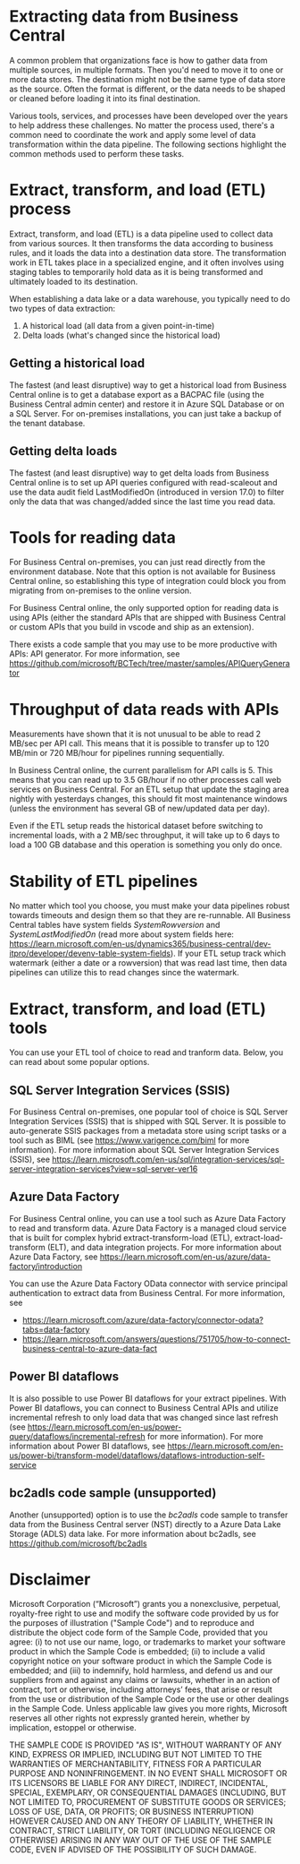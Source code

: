 # Extracting data from Business Central
A common problem that organizations face is how to gather data from multiple sources, in multiple formats. Then you'd need to move it to one or more data stores. The destination might not be the same type of data store as the source. Often the format is different, or the data needs to be shaped or cleaned before loading it into its final destination.

Various tools, services, and processes have been developed over the years to help address these challenges. No matter the process used, there's a common need to coordinate the work and apply some level of data transformation within the data pipeline. The following sections highlight the common methods used to perform these tasks.

# Extract, transform, and load (ETL) process
Extract, transform, and load (ETL) is a data pipeline used to collect data from various sources. It then transforms the data according to business rules, and it loads the data into a destination data store. The transformation work in ETL takes place in a specialized engine, and it often involves using staging tables to temporarily hold data as it is being transformed and ultimately loaded to its destination.

When establishing a data lake or a data warehouse, you typically need to do two types of data extraction:

1. A historical load (all data from a given point-in-time)
2. Delta loads (what's changed since the historical load)

## Getting a historical load
The fastest (and least disruptive) way to get a historical load from Business Central online is to get a database export as a BACPAC file (using the Business Central admin center) and restore it in Azure SQL Database or on a SQL Server. For on-premises installations, you can just take a backup of the tenant database.

## Getting delta loads
The fastest (and least disruptive) way to get delta loads from Business Central online is to set up API queries configured with read-scaleout and use the data audit field LastModifiedOn (introduced in version 17.0) to filter only the data that was changed/added since the last time you read data.


# Tools for reading data
For Business Central on-premises, you can just read directly from the environment database. Note that this option is not available for Business Central online, so establishing this type of integration could block you from migrating from on-premises to the online version. 

For Business Central online, the only supported option for reading data is using APIs (either the standard APIs that are shipped with Business Central or custom APIs that you build in vscode and ship as an extension). 

There exists a code sample that you may use to be more productive with APIs: API generator. 
For more information, see https://github.com/microsoft/BCTech/tree/master/samples/APIQueryGenerator

# Throughput of data reads with APIs
Measurements have shown that it is not unusual to be able to read 2 MB/sec per API call. This means that it is possible to transfer up to 120 MB/min or 720 MB/hour for pipelines running sequentially. 

In Business Central online, the current parallelism for API calls is 5. This means that you can read up to 3.5 GB/hour if no other processes call web services on Business Central. For an ETL setup that update the staging area nightly with yesterdays changes, this should fit most maintenance windows (unless the environment has several GB of new/updated data per day).

Even if the ETL setup reads the historical dataset before switching to incremental loads, with a 2 MB/sec throughput, it will take up to 6 days to load a 100 GB database and this operation is something you only do once. 

# Stability of ETL pipelines
No matter which tool you choose, you must make your data pipelines robust towards timeouts and design them so that they are re-runnable. All Business Central tables have system fields _SystemRowversion_ and _SystemLastModifiedOn_ (read more about system fields here: https://learn.microsoft.com/en-us/dynamics365/business-central/dev-itpro/developer/devenv-table-system-fields). If your ETL setup track which watermark (either a date or a rowversion) that was read last time, then data pipelines can utilize this to read changes since the watermark.


# Extract, transform, and load (ETL) tools
You can use your ETL tool of choice to read and tranform data. Below, you can read about some popular options.

## SQL Server Integration Services (SSIS)
For Business Central on-premises, one popular tool of choice is SQL Server Integration Services (SSIS) that is shipped with SQL Server. It is possible to auto-generate SSIS packages from a metadata store using script tasks or a tool such as BIML (see https://www.varigence.com/biml for more information). For more information about SQL Server Integration Services (SSIS), see
https://learn.microsoft.com/en-us/sql/integration-services/sql-server-integration-services?view=sql-server-ver16

## Azure Data Factory
For Business Central online, you can use a tool such as Azure Data Factory to read and transform data. Azure Data Factory is a managed cloud service that is built for complex hybrid extract-transform-load (ETL), extract-load-transform (ELT), and data integration projects. For more information about Azure Data Factory, see https://learn.microsoft.com/en-us/azure/data-factory/introduction

You can use the Azure Data Factory OData connector with service principal authentication to extract data from Business Central. For more information, see
* https://learn.microsoft.com/azure/data-factory/connector-odata?tabs=data-factory
* https://learn.microsoft.com/answers/questions/751705/how-to-connect-business-central-to-azure-data-fact

## Power BI dataflows
It is also possible to use Power BI dataflows for your extract pipelines. With Power BI dataflows, you can connect to Business Central APIs and utilize incremental refresh to only load data that was changed since last refresh (see https://learn.microsoft.com/en-us/power-query/dataflows/incremental-refresh for more information). For more information about Power BI dataflows, see https://learn.microsoft.com/en-us/power-bi/transform-model/dataflows/dataflows-introduction-self-service

## bc2adls code sample (unsupported)
Another (unsupported) option is to use the _bc2adls_ code sample to transfer data from the Business Central server (NST) directly to a Azure Data Lake Storage (ADLS) data lake. For more information about bc2adls, see https://github.com/microsoft/bc2adls



# Disclaimer
Microsoft Corporation (“Microsoft”) grants you a nonexclusive, perpetual, royalty-free right to use and modify the software code provided by us for the purposes of illustration  ("Sample Code") and to reproduce and distribute the object code form of the Sample Code, provided that you agree: (i) to not use our name, logo, or trademarks to market your software product in which the Sample Code is embedded; (ii) to include a valid copyright notice on your software product in which the Sample Code is embedded; and (iii) to indemnify, hold harmless, and defend us and our suppliers from and against any claims or lawsuits, whether in an action of contract, tort or otherwise, including attorneys’ fees, that arise or result from the use or distribution of the Sample Code or the use or other dealings in the Sample Code. Unless applicable law gives you more rights, Microsoft reserves all other rights not expressly granted herein, whether by implication, estoppel or otherwise. 

THE SAMPLE CODE IS PROVIDED "AS IS", WITHOUT WARRANTY OF ANY KIND, EXPRESS OR IMPLIED, INCLUDING BUT NOT LIMITED TO THE WARRANTIES OF MERCHANTABILITY, FITNESS FOR A PARTICULAR PURPOSE AND NONINFRINGEMENT. IN NO EVENT SHALL MICROSOFT OR ITS LICENSORS BE LIABLE FOR ANY DIRECT, INDIRECT, INCIDENTAL, SPECIAL, EXEMPLARY, OR CONSEQUENTIAL DAMAGES (INCLUDING, BUT NOT LIMITED TO, PROCUREMENT OF SUBSTITUTE GOODS OR SERVICES; LOSS OF USE, DATA, OR PROFITS; OR BUSINESS INTERRUPTION) HOWEVER CAUSED AND ON ANY THEORY OF LIABILITY, WHETHER IN CONTRACT, STRICT LIABILITY, OR TORT (INCLUDING NEGLIGENCE OR OTHERWISE) ARISING IN ANY WAY OUT OF THE USE OF THE SAMPLE CODE, EVEN IF ADVISED OF THE POSSIBILITY OF SUCH DAMAGE.
